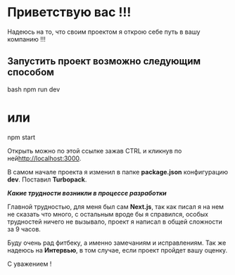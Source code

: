 # Приветствую вас !!!

Надеюсь на то, что своим проектом я открою себе путь в вашу компанию !!!

## Запустить проект возможно следующим способом

bash
npm run dev
# или
npm start

Открыть можно по этой ссылке зажав CTRL и кликнув по ней[http://localhost:3000](http://localhost:3000). 

В самом начале проекта я изменил в папке **package.json** конфигурацию **dev**. Поставил **Turbopack**.

***Какие трудности возникли в процессе разработки***

Главной трудностью, для меня был сам **Next.js**, так как писал я на нем не сказать что много, с остальным
вроде бы я справился, особых трудностей ничего не вызывало, проект я написал в общей сложности за 9 часов.

Буду очень рад фитбеку, а именно замечаниям и исправлениям. Так же надеюсь на **Интервью**, в том случае, 
если проект пройдет вашу оценку.

С уважением !



